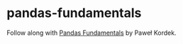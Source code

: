 # pandas-fundamentals

Follow along with [Pandas Fundamentals](https://app.pluralsight.com/library/courses/pandas-fundamentals/table-of-contents) by Paweł Kordek.
